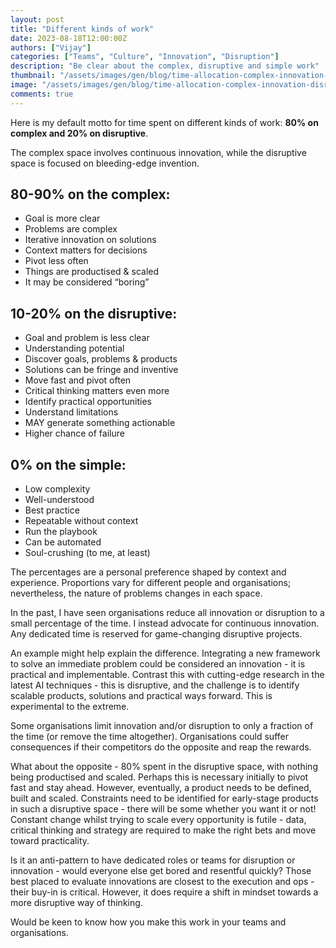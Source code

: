 ```yaml
---
layout: post
title: "Different kinds of work"
date: 2023-08-18T12:00:00Z
authors: ["Vijay"]
categories: ["Teams", "Culture", "Innovation", "Disruption"]
description: "Be clear about the complex, disruptive and simple work"
thumbnail: "/assets/images/gen/blog/time-allocation-complex-innovation-disruption.jpg"
image: "/assets/images/gen/blog/time-allocation-complex-innovation-disruption.jpg"
comments: true
---
```

Here is my default motto for time spent on different kinds of work: **80% on complex and 20% on disruptive**.

The complex space involves continuous innovation, while the disruptive space is focused on bleeding-edge invention.

## 80-90% on the complex:
* Goal is more clear
* Problems are complex
* Iterative innovation on solutions
* Context matters for decisions
* Pivot less often
* Things are productised & scaled
* It may be considered “boring”

## 10-20% on the disruptive:
* Goal and problem is less clear
* Understanding potential
* Discover goals, problems & products
* Solutions can be fringe and inventive
* Move fast and pivot often
* Critical thinking matters even more
* Identify practical opportunities
* Understand limitations
* MAY generate something actionable
* Higher chance of failure

## 0% on the simple:
* Low complexity
* Well-understood
* Best practice
* Repeatable without context
* Run the playbook
* Can be automated
* Soul-crushing (to me, at least)

The percentages are a personal preference shaped by context and experience. Proportions vary for different people and organisations; nevertheless, the nature of problems changes in each space.

In the past, I have seen organisations reduce all innovation or disruption to a small percentage of the time. I instead advocate for continuous innovation. Any dedicated time is reserved for game-changing disruptive projects.

An example might help explain the difference. Integrating a new framework to solve an immediate problem could be considered an innovation - it is practical and implementable. Contrast this with cutting-edge research in the latest AI techniques - this is disruptive, and the challenge is to identify scalable products, solutions and practical ways forward. This is experimental to the extreme.

Some organisations limit innovation and/or disruption to only a fraction of the time (or remove the time altogether). Organisations could suffer consequences if their competitors do the opposite and reap the rewards.

What about the opposite - 80% spent in the disruptive space, with nothing being productised and scaled. Perhaps this is necessary initially to pivot fast and stay ahead. However, eventually, a product needs to be defined, built and scaled. Constraints need to be identified for early-stage products in such a disruptive space - there will be some whether you want it or not! Constant change whilst trying to scale every opportunity is futile - data, critical thinking and strategy are required to make the right bets and move toward practicality.

Is it an anti-pattern to have dedicated roles or teams for disruption or innovation - would everyone else get bored and resentful quickly? Those best placed to evaluate innovations are closest to the execution and ops - their buy-in is critical. However, it does require a shift in mindset towards a more disruptive way of thinking.

Would be keen to know how you make this work in your teams and organisations.